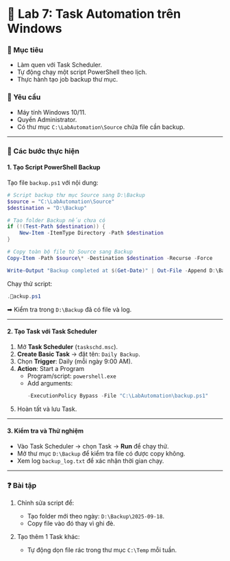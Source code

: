 # 🧪 Lab 7: Task Automation trên Windows

### 🎯 Mục tiêu
- Làm quen với Task Scheduler.  
- Tự động chạy một script PowerShell theo lịch.  
- Thực hành tạo job backup thư mục.  

### 🔧 Yêu cầu
- Máy tính Windows 10/11.  
- Quyền Administrator.  
- Có thư mục `C:\LabAutomation\Source` chứa file cần backup.  

---

### 📝 Các bước thực hiện

#### 1. Tạo Script PowerShell Backup
Tạo file `backup.ps1` với nội dung:
```powershell
# Script backup thư mục Source sang D:\Backup
$source = "C:\LabAutomation\Source"
$destination = "D:\Backup"

# Tạo folder Backup nếu chưa có
if (!(Test-Path $destination)) {
    New-Item -ItemType Directory -Path $destination
}

# Copy toàn bộ file từ Source sang Backup
Copy-Item -Path $source\* -Destination $destination -Recurse -Force

Write-Output "Backup completed at $(Get-Date)" | Out-File -Append D:\Backup\backup_log.txt
```

Chạy thử script:
```powershell
.ackup.ps1
```
➡ Kiểm tra trong `D:\Backup` đã có file và log.

---

#### 2. Tạo Task với Task Scheduler
1. Mở **Task Scheduler** (`taskschd.msc`).  
2. **Create Basic Task** → đặt tên: `Daily Backup`.  
3. Chọn **Trigger**: Daily (mỗi ngày 9:00 AM).  
4. **Action**: Start a Program  
   - Program/script: `powershell.exe`  
   - Add arguments:  
     ```powershell
     -ExecutionPolicy Bypass -File "C:\LabAutomation\backup.ps1"
     ```  
5. Hoàn tất và lưu Task.  

---

#### 3. Kiểm tra và Thử nghiệm
- Vào Task Scheduler → chọn Task → **Run** để chạy thử.  
- Mở thư mục `D:\Backup` để kiểm tra file có được copy không.  
- Xem log `backup_log.txt` để xác nhận thời gian chạy.  

---

### ❓ Bài tập
1. Chỉnh sửa script để:  
   - Tạo folder mới theo ngày: `D:\Backup\2025-09-18`.  
   - Copy file vào đó thay vì ghi đè.  

2. Tạo thêm 1 Task khác:  
   - Tự động dọn file rác trong thư mục `C:\Temp` mỗi tuần.  

